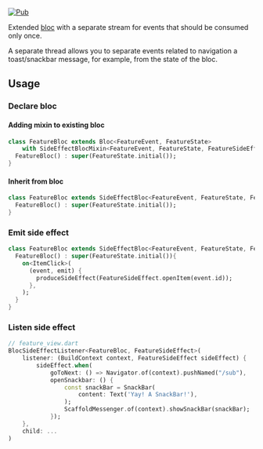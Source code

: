 <a href="https://pub.dev/packages/side_effect_bloc"><img src="https://img.shields.io/pub/v/side_effect_bloc.svg" alt="Pub"></a>


Extended [bloc](https://pub.dev/packages/bloc) with a separate stream for events that should be consumed only once. 

A separate thread allows you to separate events related to navigation a toast/snackbar message, for example, from the state of the bloc.

## Usage

### Declare bloc

#### Adding mixin to existing bloc 

```dart
class FeatureBloc extends Bloc<FeatureEvent, FeatureState>
    with SideEffectBlocMixin<FeatureEvent, FeatureState, FeatureSideEffect> {
  FeatureBloc() : super(FeatureState.initial());
}
```

#### Inherit from bloc 

```dart
class FeatureBloc extends SideEffectBloc<FeatureEvent, FeatureState, FeatureSideEffect>{
  FeatureBloc() : super(FeatureState.initial());
}
```

### Emit side effect

```dart
class FeatureBloc extends SideEffectBloc<FeatureEvent, FeatureState, FeatureSideEffect>{
  FeatureBloc() : super(FeatureState.initial()){        
    on<ItemClick>(
      (event, emit) {
        produceSideEffect(FeatureSideEffect.openItem(event.id));
      },
    );
  }
}
```

### Listen side effect

```dart
// feature_view.dart
BlocSideEffectListener<FeatureBloc, FeatureSideEffect>(
    listener: (BuildContext context, FeatureSideEffect sideEffect) {
        sideEffect.when(
            goToNext: () => Navigator.of(context).pushNamed("/sub"),
            openSnackbar: () {
                const snackBar = SnackBar(
                    content: Text('Yay! A SnackBar!'),
                );
                ScaffoldMessenger.of(context).showSnackBar(snackBar);
            });
    },
    child: ...
)
```